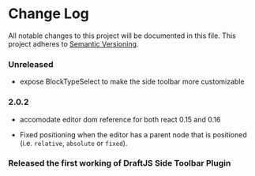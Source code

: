 # Change Log

All notable changes to this project will be documented in this file.
This project adheres to [Semantic Versioning](http://semver.org/).

### Unreleased
- expose BlockTypeSelect to make the side toolbar more customizable

### 2.0.2
- accomodate editor dom reference for both react 0.15 and 0.16

- Fixed positioning when the editor has a parent node that is positioned (i.e. `relative`, `absolute` or `fixed`).

### Released the first working of DraftJS Side Toolbar Plugin
